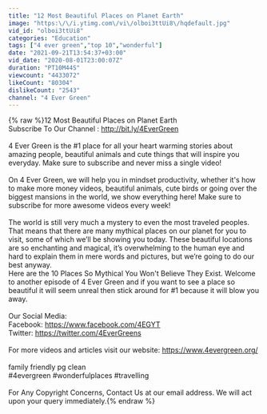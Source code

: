 ```yaml
---
title: "12 Most Beautiful Places on Planet Earth"
image: "https:\/\/i.ytimg.com\/vi\/olboi3ttUi8\/hqdefault.jpg"
vid_id: "olboi3ttUi8"
categories: "Education"
tags: ["4 ever green","top 10","wonderful"]
date: "2021-09-21T13:54:37+03:00"
vid_date: "2020-08-01T23:00:07Z"
duration: "PT10M44S"
viewcount: "4433072"
likeCount: "80304"
dislikeCount: "2543"
channel: "4 Ever Green"
---
```

{% raw %}12 Most Beautiful Places on Planet Earth<br />Subscribe To Our Channel : <a rel="nofollow" target="blank" href="http://bit.ly/4EverGreen">http://bit.ly/4EverGreen</a><br /><br />4 Ever Green is the #1 place for all your heart warming stories about amazing people, beautiful animals and cute things that will inspire you everyday. Make sure to subscribe and never miss a single video!<br /><br /> On 4 Ever Green, we will help you in mindset productivity, whether it's how to make more money videos, beautiful animals, cute birds or going over the biggest mansions in the world, we show everything here! Make sure to subscribe for more awesome videos every week!<br /><br />The world is still very much a mystery to even the most traveled peoples. That means that there are many mythical places on our planet for you to visit, some of which we’ll be showing you today. These beautiful locations are so enchanting and magical, it’s overwhelming to the human eye and hard to explain them in mere words and pictures, but we’re going to do our best anyway.<br />Here are the 10 Places So Mythical You Won't Believe They Exist. Welcome to another episode of 4 Ever Green and if you want to see a place so beautiful it will seem unreal then stick around for #1 because it will blow you away.<br /><br />Our Social Media:<br />Facebook: <a rel="nofollow" target="blank" href="https://www.facebook.com/4EGYT">https://www.facebook.com/4EGYT</a><br />Twitter: <a rel="nofollow" target="blank" href="https://twitter.com/4EverGreens">https://twitter.com/4EverGreens</a><br /><br />For more videos and articles visit our website: <a rel="nofollow" target="blank" href="https://www.4evergreen.org/">https://www.4evergreen.org/</a><br /><br />family friendly pg clean <br />#4evergreen #wonderfulplaces #travelling<br /><br />For Any Copyright Concerns, Contact Us at our email address. We will act upon your query immediately.{% endraw %}
